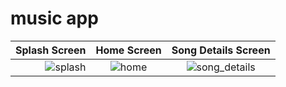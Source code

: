# music app

|  Splash Screen       |   Home Screen           |  Song Details Screen     |         
----------------------:|:-----------------------:|:-------------------------:
![splash](https://github.com/mariammoamen20/music-app/assets/76426940/2866ac4d-f988-46b9-a17b-8491b0eeb1cb)|![home](https://github.com/mariammoamen20/music-app/assets/76426940/0453f83b-26ea-4448-b44d-1adcec6212d3) |![song_details](https://github.com/mariammoamen20/music-app/assets/76426940/5dbf95ae-d328-4125-81d5-a70de874791a)


